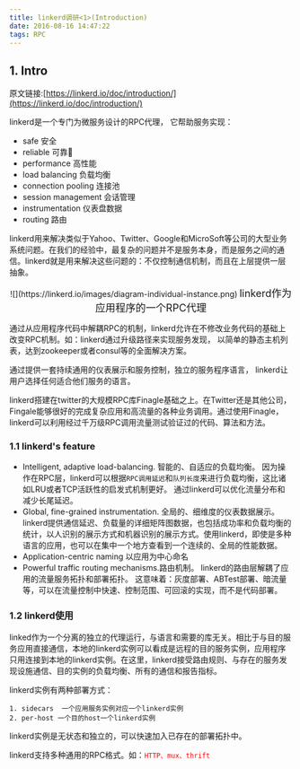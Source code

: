 ```yaml
---
title: linkerd调研<1>(Introduction)
date: 2016-08-16 14:47:22
tags: RPC
---
```



## 1. Intro

原文链接:[https://linkerd.io/doc/introduction/](https://linkerd.io/doc/introduction/) 

linkerd是一个专门为微服务设计的RPC代理， 它帮助服务实现：

* safe 安全
* reliable 可靠
* performance 高性能
* load balancing 负载均衡
* connection pooling 连接池
* session management 会话管理
* instrumentation 仪表盘数据
* routing 路由

linkerd用来解决类似于Yahoo、Twitter、Google和MicroSoft等公司的大型业务系统问题。在我们的经验中，最复杂的问题并不是服务本身，而是服务之间的通信。linkerd就是用来解决这些问题的：不仅控制通信机制，而且在上层提供一层抽象。

<center>![](https://linkerd.io/images/diagram-individual-instance.png)    
<font size='+1'>linkerd作为应用程序的一个RPC代理 </font></center>

通过从应用程序代码中解耦RPC的机制，linkerd允许在不修改业务代码的基础上改变RPC机制。如：linkerd通过升级路径来实现服务发现， 以简单的静态主机列表，达到zookeeper或者consul等的全面解决方案。

通过提供一套持续通用的仪表展示和服务控制，独立的服务程序语言， linkerd让用户选择任何适合他们服务的语言。

linkerd搭建在twitter的大规模RPC库Finagle基础之上。在Twitter还是其他公司，Fingale能够很好的完成复杂应用和高流量的各种业务调用。通过使用Finagle，linkerd可以利用经过千万级RPC调用流量测试验证过的代码、算法和方法。





### 1.1 linkerd's feature

* Intelligent, adaptive load-balancing. 智能的、自适应的负载均衡。 因为操作在RPC层，linkerd可以根据`RPC调用延迟`和`队列长度`来进行负载均衡，这比诸如LRU或者TCP活跃性的启发式机制更好。 通过linkerd可以优化流量分布和减少长尾延迟。
* Global, fine-grained instrumentation. 全局的、细维度的仪表数据展示。linkerd提供通信延迟、负载量的详细矩阵图数据，也包括成功率和负载均衡的统计，以人识别的展示方式和机器识别的展示方式。使用linkerd，即使是多种语言的应用，也可以在集中一个地方查看到一个连续的、全局的性能数据。
* Application-centric naming 以应用为中心命名
* Powerful traffic routing mechanisms.路由机制。 linkerd的路由层解耦了应用的流量服务拓扑和部署拓扑。 这意味着：灰度部署、ABTest部署、暗流量等，可以在流量控制中快速、控制范围、可回滚的实现，而不是代码部署。


### 1.2 linkerd使用

linked作为一个分离的独立的代理运行，与语言和需要的库无关。相比于与目的服务应用直接通信，本地的linkerd实例可以看成是远程的目的服务实例，应用程序只用连接到本地的linkerd实例。在这里，linkerd接受路由规则、与存在的服务发现设施通信、目的实例的负载均衡、所有的通信和报告指标。

linkerd实例有两种部署方式：

	1. sidecars  一个应用服务实例对应一个linkerd实例
	2. per-host	一个目的host一个linkerd实例
	
linkerd实例是无状态和独立的，可以快速加入已存在的部署拓扑中。

linkerd支持多种通用的RPC格式。如：<font color='red'>`HTTP、mux、thrift`</font>




